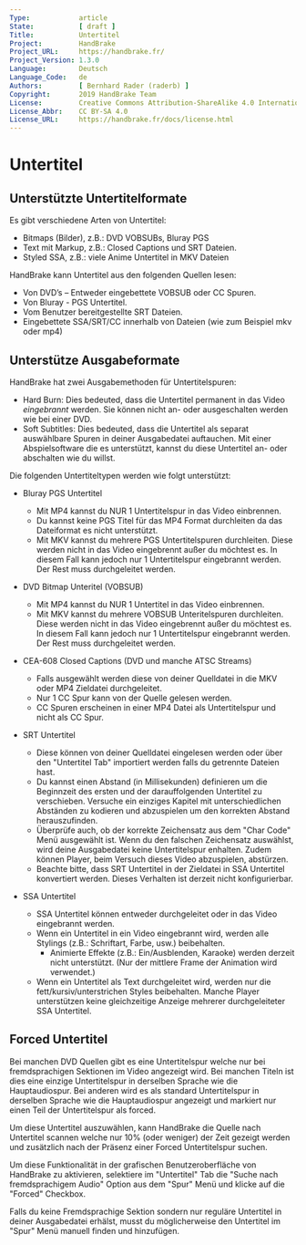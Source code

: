 ```yaml
---
Type:            article
State:           [ draft ]
Title:           Untertitel
Project:         HandBrake
Project_URL:     https://handbrake.fr/
Project_Version: 1.3.0
Language:        Deutsch
Language_Code:   de
Authors:         [ Bernhard Rader (raderb) ]
Copyright:       2019 HandBrake Team
License:         Creative Commons Attribution-ShareAlike 4.0 International
License_Abbr:    CC BY-SA 4.0
License_URL:     https://handbrake.fr/docs/license.html
---
```


Untertitel
=========

## Unterstützte Untertitelformate

Es gibt verschiedene Arten von Untertitel:

- Bitmaps (Bilder), z.B.: DVD VOBSUBs, Bluray PGS
- Text mit Markup, z.B.: Closed Captions und SRT Dateien.
- Styled SSA, z.B.: viele Anime Untertitel in MKV Dateien

HandBrake kann Untertitel aus den folgenden Quellen lesen:

- Von DVD’s – Entweder eingebettete VOBSUB oder CC Spuren.
- Von Bluray - PGS Untertitel.
- Vom Benutzer bereitgestellte SRT Dateien.
- Eingebettete SSA/SRT/CC innerhalb von Dateien (wie zum Beispiel mkv oder mp4)

## Unterstütze Ausgabeformate

HandBrake hat zwei Ausgabemethoden für Untertitelspuren:

- Hard Burn: Dies bedeuted, dass die Untertitel permanent in das Video *eingebrannt* werden. Sie können nicht an- oder ausgeschalten werden wie bei einer DVD.
- Soft Subtitles: Dies bedeuted, dass die Untertitel als separat auswählbare Spuren in deiner Ausgabedatei auftauchen. Mit einer Abspielsoftware die es unterstützt, kannst du diese Untertitel an- oder abschalten wie du willst.

Die folgenden Untertiteltypen werden wie folgt unterstützt:

- Bluray PGS Untertitel
  - Mit MP4 kannst du NUR 1 Untertitelspur in das Video einbrennen.
  - Du kannst keine PGS Titel für das MP4 Format durchleiten da das Dateiformat es nicht unterstützt.
  - Mit MKV kannst du mehrere PGS Untertitelspuren durchleiten. Diese werden nicht in das Video eingebrennt außer du möchtest es. In diesem Fall kann jedoch nur 1 Untertitelspur eingebrannt werden. Der Rest muss durchgeleitet werden.
 
- DVD Bitmap Unteritel (VOBSUB)
  - Mit MP4 kannst du NUR 1 Untertitel in das Video einbrennen.
  - Mit MKV kannst du mehrere VOBSUB Unteritelspuren durchleiten. Diese werden nicht in das Video eingebrennt außer du möchtest es. In diesem Fall kann jedoch nur 1 Untertitelspur eingebrannt werden. Der Rest muss durchgeleitet werden.

- CEA-608 Closed Captions (DVD und manche ATSC Streams)
  - Falls ausgewählt werden diese von deiner Quelldatei in die MKV oder MP4 Zieldatei durchgeleitet.
  - Nur 1 CC Spur kann von der Quelle gelesen werden.
  - CC Spuren erscheinen in einer MP4 Datei als Untertitelspur und nicht als CC Spur.

- SRT Untertitel
  - Diese können von deiner Quelldatei eingelesen werden oder über den "Untertitel Tab" importiert werden falls du getrennte Dateien hast.
  - Du kannst einen Abstand (in Millisekunden) definieren um die Beginnzeit des ersten und der darauffolgenden Untertitel zu verschieben. Versuche ein einziges Kapitel mit unterschiedlichen Abständen zu kodieren und abzuspielen um den korrekten Abstand herauszufinden.
  - Überprüfe auch, ob der korrekte Zeichensatz aus dem "Char Code" Menü ausgewählt ist. Wenn du den falschen Zeichensatz auswählst, wird deine Ausgabedatei keine Untertitelspur enhalten. Zudem können Player, beim Versuch dieses Video abzuspielen, abstürzen.
  - Beachte bitte, dass SRT Untertitel in der Zieldatei in SSA Untertitel konvertiert werden. Dieses Verhalten ist derzeit nicht konfigurierbar.

- SSA Untertitel
  - SSA Untertitel können entweder durchgeleitet oder in das Video eingebrannt werden.
  - Wenn ein Untertitel in ein Video eingebrannt wird, werden alle Stylings (z.B.: Schriftart, Farbe, usw.) beibehalten.
    - Animierte Effekte (z.B.: Ein/Ausblenden, Karaoke) werden derzeit nicht unterstützt. (Nur der mittlere Frame der Animation wird verwendet.)
  - Wenn ein Untertitel als Text durchgeleitet wird, werden nur die fett/kursiv/unterstrichen Styles beibehalten. Manche Player unterstützen keine gleichzeitige Anzeige mehrerer durchgeleiteter SSA Untertitel.

## Forced Untertitel

Bei manchen DVD Quellen gibt es eine Untertitelspur welche nur bei fremdsprachigen Sektionen im Video angezeigt wird. Bei manchen Titeln ist dies eine einzige Untertitelspur in derselben Sprache wie die Hauptaudiospur. Bei anderen wird es als standard Untertitelspur in derselben Sprache wie die Hauptaudiospur angezeigt und markiert nur einen Teil der Untertitelspur als forced.

Um diese Untertitel auszuwählen, kann HandBrake die Quelle nach Untertitel scannen welche nur 10% (oder weniger) der Zeit gezeigt werden und zusätzlich nach der Präsenz einer Forced Untertitelspur suchen.
 
Um diese Funktionalität in der grafischen Benutzeroberfläche von HandBrake zu aktivieren, selektiere im "Untertitel" Tab die "Suche nach fremdsprachigem Audio" Option aus dem "Spur" Menü und klicke auf die "Forced" Checkbox.

Falls du keine Fremdsprachige Sektion sondern nur reguläre Untertitel in deiner Ausgabedatei erhälst, musst du möglicherweise den Untertitel im "Spur" Menü manuell finden und hinzufügen.
